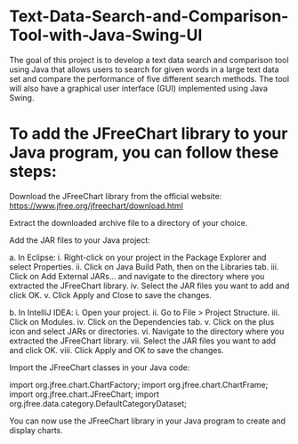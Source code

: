 # Text-Data-Search-and-Comparison-Tool-with-Java-Swing-UI
The goal of this project is to develop a text data search and comparison tool using Java that allows users to search for given words in a large text data set and compare the performance of five different search methods. The tool will also have a graphical user interface (GUI) implemented using Java Swing.


# To add the JFreeChart library to your Java program, you can follow these steps:

Download the JFreeChart library from the official website: https://www.jfree.org/jfreechart/download.html

Extract the downloaded archive file to a directory of your choice.

Add the JAR files to your Java project:

a. In Eclipse:
i. Right-click on your project in the Package Explorer and select Properties.
ii. Click on Java Build Path, then on the Libraries tab.
iii. Click on Add External JARs... and navigate to the directory where you extracted the JFreeChart library.
iv. Select the JAR files you want to add and click OK.
v. Click Apply and Close to save the changes.

b. In IntelliJ IDEA:
i. Open your project.
ii. Go to File > Project Structure.
iii. Click on Modules.
iv. Click on the Dependencies tab.
v. Click on the plus icon and select JARs or directories.
vi. Navigate to the directory where you extracted the JFreeChart library.
vii. Select the JAR files you want to add and click OK.
viii. Click Apply and OK to save the changes.

Import the JFreeChart classes in your Java code:

import org.jfree.chart.ChartFactory;
import org.jfree.chart.ChartFrame;
import org.jfree.chart.JFreeChart;
import org.jfree.data.category.DefaultCategoryDataset;

You can now use the JFreeChart library in your Java program to create and display charts.

